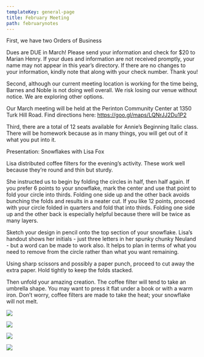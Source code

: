 ```yaml
---
templateKey: general-page
title: February Meeting
path: februarynotes
---
```

First, we have two Orders of Business 

Dues are DUE in March! Please send your information and check for $20 to Marian Henry. If your dues and information are not received promptly, your name may not appear in this year’s directory.  If there are no changes to your information, kindly note that along with your check number. Thank you!

Second, although our current meeting location is working for the time being, Barnes and Noble is not doing well overall. We risk losing our venue without notice. We are exploring other options. 

Our March meeting will be held at the Perinton Community Center at 1350 Turk Hill Road. Find directions here: <https://goo.gl/maps/LQNrJJ2Du1P2>

Third, there are a total of 12 seats available for Annie’s Beginning Italic class. There will be homework because as in many things, you will get out of it what you put into it. 

Presentation: Snowflakes with Lisa Fox

Lisa distributed coffee filters for the evening’s activity. These work well because they’re round and thin but sturdy. 

She instructed us to begin by folding the circles in half, then half again. If you prefer 6 points to your snowflake, mark the center and use that point to fold your circle into thirds. Folding one side up and the other back avoids bunching the folds and results in a neater cut. If you like 12 points, proceed with your circle folded in quarters and fold that into thirds. Folding one side up and the other back is especially helpful because there will be twice as many layers. 

Sketch your design in pencil onto the top section of your snowflake. Lisa’s handout shows her initials - just three letters in her spunky chunky Neuland - but a word can be made to work also. It helps to plan in terms of what you need to remove from the circle rather than what you want remaining. 

Using sharp scissors and possibly a paper punch, proceed to cut away the extra paper. Hold tightly to keep the folds stacked. 

Then unfold your amazing creation. The coffee filter will tend to take an umbrella shape. You may want to press it flat under a book or with a warm iron. Don’t worry, coffee filters are made to take the heat; your snowflake will not melt.

![](/img/snowflakes2.jpeg)

![](/img/snowflakes2.jpeg)

![](/img/snowflakes3.jpeg)

![](/img/snowflakes4.jpeg)
